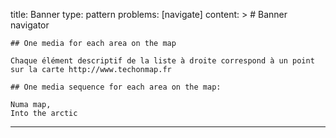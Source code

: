 title: Banner
type: pattern
problems: [navigate]
content: >
    # Banner navigator
    
    
    ## One media for each area on the map
    
    Chaque élément descriptif de la liste à droite correspond à un point sur la carte http://www.techonmap.fr
    
    ## One media sequence for each area on the map:
    
    Numa map,
    Into the arctic
---



